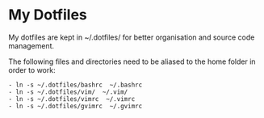 My Dotfiles
===========

My dotfiles are kept in ~/.dotfiles/ for better organisation and source code
management.

The following files and directories need to be aliased to the home folder in
order to work:

    - ln -s ~/.dotfiles/bashrc  ~/.bashrc
    - ln -s ~/.dotfiles/vim/  ~/.vim/
    - ln -s ~/.dotfiles/vimrc  ~/.vimrc
    - ln -s ~/.dotfiles/gvimrc  ~/.gvimrc

